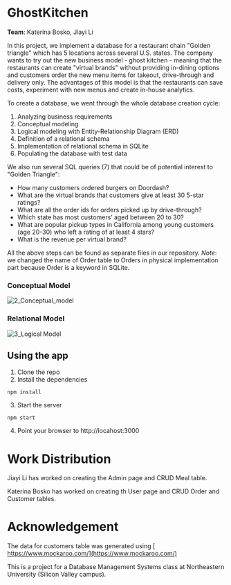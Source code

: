 # GhostKitchen
**Team**: Katerina Bosko, Jiayi Li

In this project, we implement a database for a restaurant chain "Golden triangle" which has 5 locations across several U.S. states. The company wants to try out the new business model - ghost kitchen - meaning that the restaurants can create "virtual brands" without providing in-dining options and customers order the new menu items for takeout, drive-through and delivery only. The advantages of this model is that the restaurants can save costs, experiment with new menus and create in-house analytics.

To create a database, we went through the whole database creation cycle:
1. Analyzing business requirements
2. Conceptual modeling 
3. Logical modeling with Entity-Relationship Diagram (ERD)
4. Definition of a relational schema
5. Implementation of relational schema in SQLite 
6. Populating the database with test data

We also run several SQL queries (7) that could be of potential interest to "Golden Triangle":
- How many customers ordered burgers on Doordash?
- What are the virtual brands that customers give at least 30 5-star ratings?
- What are all the order ids for orders picked up by drive-through?
- Which state has most customers’ aged between 20 to 30?
- What are popular pickup types in California among young customers (age 20-30) who left a rating of at least 4 stars?
- What is the revenue per virtual brand? 

All the above steps can be found as separate files in our repository.
*Note*: we changed the name of Order table to Orders in physical implementation part because Order is a keyword in SQLite.

### Conceptual Model
![2_Conceptual_model](https://user-images.githubusercontent.com/37320474/139183694-e4e2102d-03e0-4a5a-bc3a-1efda511ced5.jpeg)

### Relational Model
![3_Logical Model](https://user-images.githubusercontent.com/37320474/139183720-a85b3ba5-9421-4614-846c-8642f725b6f3.jpeg)

## Using the app

1) Clone the repo
2) Install the dependencies

```
npm install
```


3) Start the server

```
npm start
```

4) Point your browser to http://locahost:3000

# Work Distribution
Jiayi Li has worked on creating the Admin page and CRUD Meal table.

Katerina Bosko has worked on creating th User page and CRUD Order and Customer tables.

# Acknowledgement
The data for customers table was generated using [ https://www.mockaroo.com/](https://www.mockaroo.com/)

This is a project for a Database Management Systems class at Northeastern University (Silicon Valley campus).
